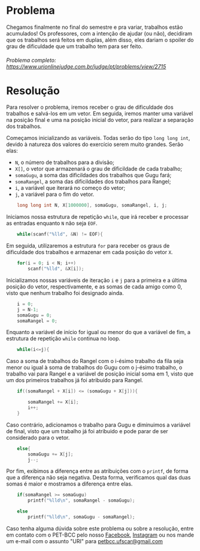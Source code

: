 # Problema

Chegamos finalmente no final do semestre e pra variar, trabalhos estão acumulados! Os professores, com a intenção de ajudar (ou não), decidiram que os trabalhos será feitos em duplas, além disso, eles dariam o spoiler do grau de dificuldade que um trabalho tem para ser feito.

###### Problema completo: https://www.urionlinejudge.com.br/judge/pt/problems/view/2715

# Resolução

Para resolver o problema, iremos receber o grau de dificuldade dos trabalhos e salvá-los em um vetor. Em seguida, iremos manter uma variável na posição final e uma na posição inicial do vetor, para realizar a separação dos trabalhos.

Começamos inicializando as variáveis. Todas serão do tipo `long long int`, devido à natureza dos valores do exercício serem muito grandes.
Serão elas:
* `N`, o número de trabalhos para a divisão;
* `X[]`, o vetor que armazenará o grau de dificildade de cada trabalho;
* `somaGugu`, a soma das dificildades dos trabalhos que Gugu fará;
* `somaRangel`, a soma das dificildades dos trabalhos para Rangel;
* `i`, a variável que iterará no começo do vetor;
* `j`, a variável para o fim do vetor.
```c
	long long int N, X[1000000], somaGugu, somaRangel, i, j;
```

Iniciamos nossa estrutura de repetição `while`, que irá receber e processar as entradas enquanto `N` não seja `EOF`.
```c
	while(scanf("%lld", &N) != EOF){
```

Em seguida, utilizaremos a estrutura `for` para receber os graus de dificuldade dos trabalhos e armazenar em cada posição do vetor `X`.
```c
	for(i = 0; i < N; i++)
		scanf("%lld", &X[i]);
```

Inicializamos nossas variáveis de iteração `i` e `j` para a primeira e a última posição do vetor, respectivamente, e as somas de cada amigo como 0, visto que nenhum trabalho foi designado ainda.
```c
	i = 0;
	j = N-1;
	somaGugu = 0;
	somaRangel = 0;
```

Enquanto a variável de início for igual ou menor do que a variável de fim, a estrutura de repetição `while` continua no loop.
```c
	while(i<=j){
```

Caso a soma de trabalhos do Rangel com o i-ésimo trabalho da fila seja menor ou igual à soma de trabalhos do Gugu com o j-ésimo trabalho, o trabalho vai para Rangel e a variável de posição inicial soma em 1, visto que um dos primeiros trabalhos já foi atribuído para Rangel.
```c
	if((somaRangel + X[i]) <= (somaGugu + X[j])){

		somaRangel += X[i];
		i++;
	}
```

Caso contrário, adicionamos o trabalho para Gugu e diminuimos a variável de final, visto que um trabalho já foi atribuido e pode parar de ser considerado para o vetor.
```c
	else{
		somaGugu += X[j];
		j--;
```

Por fim, exibimos a diferença entre as atribuições com o `printf`, de forma que a diferença não seja negativa. Desta forma, verificamos qual das duas somas é maior e mostramos a diferença entre elas.
```c
	if(somaRangel >= somaGugu)
		printf("%lld\n", somaRangel - somaGugu);

	else
		printf("%lld\n", somaGugu - somaRangel);
```

Caso tenha alguma dúvida sobre este problema ou sobre a resolução, entre em contato com o PET-BCC pelo nosso
[Facebook](https://www.facebook.com/petbcc/),
[Instagram](https://www.instagram.com/petbcc.ufscar/)
ou nos mande um e-mail com o assunto "URI" para  petbcc.ufscar@gmail.com
